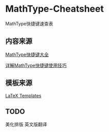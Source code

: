 # MathType-Cheatsheet

MathType快捷键速查表

## 内容来源

[MathType快捷键大全](https://www.mathtype.cn/jiqiao/changyong-kuaijiejian.html)

[详解MathType快捷键使用技巧](https://www.mathtype.cn/jiqiao/mathtype-kuaijiejian-shiyong.html)

## 模板来源

[LaTeX Templates](http://www.latextemplates.com/template/cheatsheet)

## TODO

美化排版
英文版翻译

